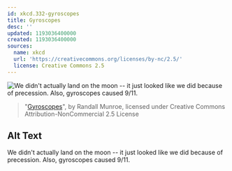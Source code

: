 ```yaml
---
id: xkcd.332-gyroscopes
title: Gyroscopes
desc: ''
updated: 1193036400000
created: 1193036400000
sources:
  name: xkcd
  url: 'https://creativecommons.org/licenses/by-nc/2.5/'
  license: Creative Commons 2.5
---
```

![We didn't actually land on the moon -- it just looked like we did because of precession.  Also, gyroscopes caused 9/11.](https://imgs.xkcd.com/comics/gyroscopes.png)
> "[Gyroscopes](https://xkcd.com/332/)", by Randall Munroe, licensed under Creative Commons Attribution-NonCommercial 2.5 License

## Alt Text
We didn't actually land on the moon -- it just looked like we did because of precession.  Also, gyroscopes caused 9/11.
